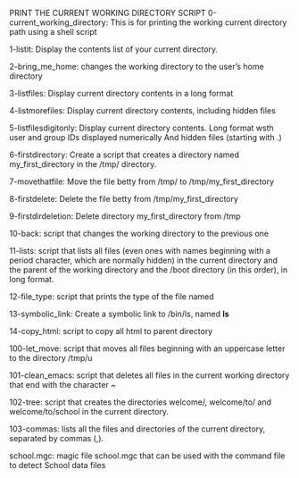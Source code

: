 PRINT THE CURRENT WORKING DIRECTORY SCRIPT
0-current_working_directory: This is for printing the working current directory path using a shell script

1-listit: Display the contents list of your current directory.

2-bring_me_home: changes the working directory to the user’s home directory

3-listfiles: Display current directory contents in a long format

4-listmorefiles: Display current directory contents, including hidden files

5-listfilesdigitonly: Display current directory contents.
     Long format
     wsth user and group IDs displayed numerically
     And hidden files (starting with .)

6-firstdirectory: Create a script that creates a directory named my_first_directory in the /tmp/ directory.

7-movethatfile: Move the file betty from /tmp/ to /tmp/my_first_directory

8-firstdelete: Delete the file betty from /tmp/my_first_directory

9-firstdirdeletion: Delete directory my_first_directory from /tmp

10-back: script that changes the working directory to the previous one

11-lists: script that lists all files (even ones with names beginning with a period character, which are normally hidden) in the current directory and the parent of the working directory and the /boot directory (in this order), in long format.

12-file_type: script that prints the type of the file named

13-symbolic_link: Create a symbolic link to /bin/ls, named __ls__


14-copy_html: script to copy all html to parent directory

100-let_move:  script that moves all files beginning with an uppercase letter to the directory /tmp/u

101-clean_emacs:  script that deletes all files in the current working directory that end with the character ~

102-tree:  script that creates the directories welcome/, welcome/to/ and welcome/to/school in the current directory.

103-commas: lists all the files and directories of the current directory, separated by commas (,).

school.mgc:  magic file school.mgc that can be used with the command file to detect School data files

